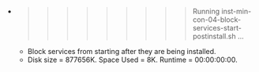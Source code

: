 * >>>>>>>>> Running inst-min-con-04-block-services-start-postinstall.sh ...
  * Block services from starting after they are being installed.
  * Disk size = 877656K. Space Used = 8K. Runtime = 00:00:00:00.
